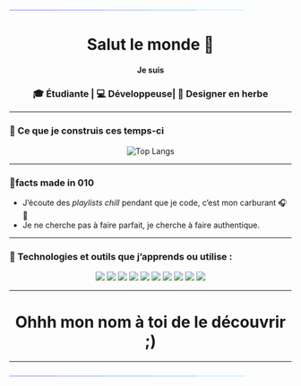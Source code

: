 <!-- Animated entrance -->
<p align="center">
  <img src="https://raw.githubusercontent.com/H1xxxx/H1xxxx/main/a.gif" style="max-width: 100%;" alt="animated gate">
</p>

<h1 align="center">Salut le monde 👋</h1>
<h4 align="center">Je suis </h4>
<h3 align="center">🎓 Étudiante | 💻 Développeuse| 🎨 Designer en herbe</h3>

---

### 🚧 Ce que je construis ces temps-ci

<p align="center">
  <img align="center" src="https://github-readme-stats.vercel.app/api/top-langs/?username=010calll&layout=compact&theme=radical&langs_count=10" alt="Top Langs" />
</p>

---

### 🧠facts made in 010

- J’écoute des <i>playlists chill</i> pendant que je code, c’est mon carburant 🎧🌙  
- Je ne cherche pas à faire parfait, je cherche à faire authentique.

---

### 🧰 Technologies et outils que j’apprends ou utilise :

<p align="center">
  <img src="https://img.shields.io/badge/HTML-E34F26?style=flat&logo=html5&logoColor=white" />
  <img src="https://img.shields.io/badge/CSS-1572B6?style=flat&logo=css3&logoColor=white" />
  <img src="https://img.shields.io/badge/Tailwind_CSS-38B2AC?style=flat&logo=tailwind-css&logoColor=white" />
  <img src="https://img.shields.io/badge/Bootstrap-563D7C?style=flat&logo=bootstrap&logoColor=white" />
  <img src="https://img.shields.io/badge/JavaScript-F7DF1E?style=flat&logo=javascript&logoColor=black" />
  <img src="https://img.shields.io/badge/TypeScript-3178C6?style=flat&logo=typescript&logoColor=white" />
  <img src="https://img.shields.io/badge/PHP-777BB4?style=flat&logo=php&logoColor=white" />
  <img src="https://img.shields.io/badge/MySQL-4479A1?style=flat&logo=mysql&logoColor=white" />
  <img src="https://img.shields.io/badge/Docker-2496ED?style=flat&logo=docker&logoColor=white" />
  <img src="https://img.shields.io/badge/C-00599C?style=flat&logo=c&logoColor=white" />
</p>

---


<h1 align="center">Ohhh  mon nom à toi de le découvrir ;)</h1>


---

<!-- Animated outro -->
<p align="center">
  <img src="https://raw.githubusercontent.com/H1xxxx/H1xxxx/main/a.gif" style="max-width: 100%;" alt="animated gate closing">
</p>
